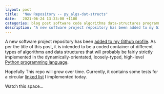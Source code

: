 ```yaml
---
layout: post
title:  "New Repository -- py_algs-dat-structs"
date:   2021-06-24 13:33:00 +1100
categories: blog post software code algorithms data-structures programming development implementation technology.
description: "A new software project repository has been added to my Github profile.  As per the title of this post, it is intended to be a coded container of different types of algorithms and data structures that will probably be fairly strictly implemented in the dynamically-orientated, loosely-typed, high-level Python programming language."
---
```


A new software project repository has been [added to my Github profile](https://github.com/njsch/py_algs-dat-structs/).  As per the title of this post, it is intended to be a coded container of different types of algorithms and data structures that will probably be fairly strictly implemented in the dynamically-orientated, loosely-typed, high-level [Python programming language](https://www.python.org/).

Hopefully This repo will grow over time.  Currently, it contains some tests for a circular [linked list](https://realpython.com/linked-lists-python/) I implemented today.

Watch this space...